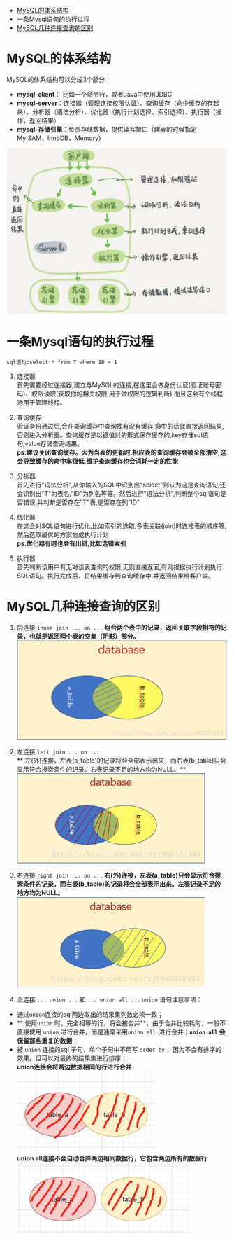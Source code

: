 <!-- TOC -->

- [MySQL的体系结构](#mysql的体系结构)
- [一条Mysql语句的执行过程](#一条mysql语句的执行过程)
- [MySQL几种连接查询的区别](#mysql几种连接查询的区别)

<!-- /TOC -->

# MySQL的体系结构
MySQL的体系结构可以分成3个部分：    
- **mysql-client**： 比如一个命令行，或者Java中使用JDBC
- **mysql-server**：连接器（管理连接权限认证）、查询缓存（命中缓存的存起来）、分析器（语法分析）、优化器（执行计划选择、索引选择）、执行器（操作，返回结果）
- **mysql-存储引擎**：负责存储数据，提供读写接口（建表的时候指定MyISAM，InnoDB，Memory）

![MySQL逻辑架构](/ASSET/MySQL逻辑架构.jpeg)

# 一条Mysql语句的执行过程
`sql语句:select * from T where ID = 1`   

1. 连接器  
首先需要经过连接器,建立与MySQL的连接,在这里会做身份认证(验证账号密码)、权限读取(获取你的相关权限,用于做权限的逻辑判断),而且这会有个线程池用于管理线程。

2. 查询缓存   
验证身份通过后,会在查询缓存中查询找有没有缓存,命中的话就直接返回结果,否则进入分析器。查询缓存是以键值对的形式保存缓存的,key存储sql语句,value存储查询结果。  
**ps:建议关闭查询缓存。因为当表的更新时,相应表的查询缓存会被全部清空,这会导致缓存的命中率很低,维护查询缓存也会消耗一定的性能**

3. 分析器  
首先进行"词法分析",从你输入的SQL中识别出"select"则认为这是查询语句,还会识别出"T"为表名,"ID"为列名等等。然后进行"语法分析",判断整个sql语句是否错误,并判断是否存在"T"表,是否存在列"ID"

4. 优化器   
在这会对SQL语句进行优化,比如索引的选取,多表关联(join)时连接表的顺序等,然后选取最优的方案生成执行计划  
**ps:优化器有时也会有出错,比如选错索引**

5. 执行器    
首先判断该用户有无对该表查询的权限,无则直接返回,有则根据执行计划执行SQL语句。执行完成后，将结果缓存到查询缓存中,并返回结果给客户端。 

# MySQL几种连接查询的区别
1. 内连接 `inner join ... on ...`
**组合两个表中的记录，返回关联字段相符的记录，也就是返回两个表的交集（阴影）部分。**      
![MySQL连接查询-内连接图示](/ASSET/MySQL连接查询-内连接图示.png)

2. 左连接 `left join ... on ...`   
** 左(外)连接，左表(a_table)的记录将会全部表示出来，而右表(b_table)只会显示符合搜索条件的记录。右表记录不足的地方均为NULL。**     
![MySQL连接查询-左连接图示](/ASSET/MySQL连接查询-左连接图示.png)

3. 右连接 `right join ... on ...`
**右(外)连接，左表(a_table)只会显示符合搜索条件的记录，而右表(b_table)的记录将会全部表示出来。左表记录不足的地方均为NULL。**      
![MySQL连接查询-右连接图示](/ASSET/MySQL连接查询-右连接图示.png)

4. 全连接 `... union ...` 和 `... union all ...`
`union` 语句注意事项：
- 通过`union`连接的sql两边取出的结果集列数必须一致；
- ** 使用`union` 时，完全相等的行，将会被合并**，由于合并比较耗时，一般不直接使用 `union` 进行合并，而是通常采用`union all `进行合并；**`union all` 会保留那些重复的数据**；
- 被 `union` 连接的sql 子句，单个子句中不用写 `order by` ，因为不会有排序的效果。但可以对最终的结果集进行排序；   
**union连接会将两边数据相同的行进行合并**     
![MySQL连接查询-全连接UNION图示](/ASSET/MySQL连接查询-全连接UNION图示.jpg)    
**union all连接不会自动合并两边相同数据行，它包含两边所有的数据行**   
![MySQL连接查询-全连接UNION ALL图示](/ASSET/MySQL连接查询-全连接UNION%20ALL图示.jpg)




